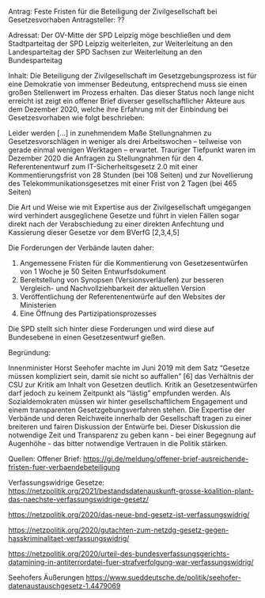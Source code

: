 ﻿Antrag: Feste Fristen für die Beteiligung der Zivilgesellschaft bei Gesetzesvorhaben
Antragsteller: ??


Adressat: Der OV-Mitte der SPD Leipzig möge beschließen und dem Stadtparteitag der SPD Leipzig weiterleiten, zur Weiterleitung an den Landesparteitag der SPD Sachsen zur Weiterleitung an den Bundesparteitag


Inhalt:
Die Beteiligung der Zivilgesellschaft im Gesetzgebungsprozess ist für eine Demokratie von immenser Bedeutung, entsprechend muss sie einen großen Stellenwert im Prozess erhalten. Das dieser Status noch lange nicht erreicht ist zeigt ein offener Brief diverser gesellschaftlicher Akteure aus dem Dezember 2020, welche ihre Erfahrung mit der Einbindung bei Gesetzesvorhaben wie folgt beschrieben: 

Leider werden [...] in zunehmendem Maße Stellungnahmen zu Gesetzesvorschlägen in weniger als drei Arbeitswochen – teilweise von gerade einmal wenigen Werktagen – erwartet. Trauriger Tiefpunkt waren im Dezember 2020 die Anfragen zu Stellungnahmen für den 4. Referentenentwurf zum IT-Sicherheitsgesetz 2.0 mit einer Kommentierungsfrist von 28 Stunden (bei 108 Seiten) und zur Novellierung des Telekommunikationsgesetzes mit einer Frist von 2 Tagen (bei 465 Seiten) 

Die Art und Weise wie mit Expertise aus der Zivilgesellschaft umgegangen wird verhindert ausgeglichene Gesetze und führt in vielen Fällen sogar direkt nach der Verabschiedung zu einer direkten Anfechtung und Kassierung dieser Gesetze vor dem BVerfG [2,3,4,5]

Die Forderungen der Verbände lauten daher:
1. Angemessene Fristen für die Kommentierung von Gesetzesentwürfen von 1 Woche je 50 Seiten Entwurfsdokument
2. Bereitstellung von Synopsen (Versionsverläufen) zur besseren Vergleich- und Nachvollziehbarkeit der aktuellen Version
3. Veröffentlichung der Referentenentwürfe auf den Websites der Ministerien
4. Eine Öffnung des Partizipationsprozesses


Die SPD stellt sich hinter diese Forderungen und wird diese auf Bundesebene in einen Gesetzesentwurf gießen.


Begründung:


Innenminister Horst Seehofer machte im Juni 2019 mit dem Satz “Gesetze müssen kompliziert sein, damit sie nicht so auffallen” [6] das Verhältnis der CSU zur Kritik
am Inhalt von Gesetzen deutlich. Kritik an Gesetzesentwürfen darf jedoch zu keinem Zeitpunkt als “lästig” empfunden werden. Als Sozialdemokraten müssen wir hinter gesellschaftlichem Engagement und einem transparenten Gesetzgebungsverfahren stehen. Die Expertise der Verbände und deren Reichweite innerhalb der Gesellschaft tragen zu einer breiteren und fairen Diskussion der Entwürfe bei. Dieser Diskussion die notwendige Zeit und Transparenz zu geben kann - bei einer Begegnung auf Augenhöhe - das bitter notwendige Vertrauen in die Politik stärken. 






Quellen:
Offener Brief:
https://gi.de/meldung/offener-brief-ausreichende-fristen-fuer-verbaendebeteiligung


Verfassungswidrige Gesetze:
https://netzpolitik.org/2021/bestandsdatenauskunft-grosse-koalition-plant-das-naechste-verfassungswidrige-gesetz/


https://netzpolitik.org/2020/das-neue-bnd-gesetz-ist-verfassungswidrig/


https://netzpolitik.org/2020/gutachten-zum-netzdg-gesetz-gegen-hasskriminalitaet-verfassungswidrig/


https://netzpolitik.org/2020/urteil-des-bundesverfassungsgerichts-datamining-in-antiterrordatei-fuer-strafverfolgung-war-verfassungswidrig/


Seehofers Äußerungen
https://www.sueddeutsche.de/politik/seehofer-datenaustauschgesetz-1.4479069